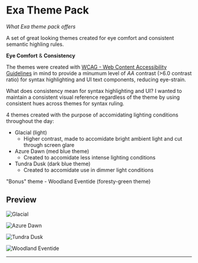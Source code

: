 # Exa Theme Pack

*What Exa theme pack offers*

A set of great looking themes created for eye comfort and consistent semantic highling rules.

**Eye Comfort** & **Consistency**

The themes were created with [WCAG - Web Content Accessibility Guidelines](https://www.w3.org/TR/WCAG21/) in mind to provide a minumum level of *AA* contrast (>6.0 contrast ratio) for syntax highlighting and UI text components, reducing eye-strain.

What does consistency mean for syntax highlighting and UI? I wanted to maintain a consistent visual reference regardless of the theme by using consistent hues across themes for syntax ruling.

4 themes created with the purpose of accomidating lighting conditions throughout the day:
- Glacial (light)
  - Higher contrast, made to accomidate bright ambient light and cut through screen glare
- Azure Dawn (med blue theme)
  - Created to accomidate less intense lighting conditions
- Tundra Dusk (dark blue theme)
  - Created to accomidate use in dimmer light conditions

"Bonus" theme - Woodland Eventide (foresty-green theme)


## Preview

![Glacial](https://github.com/exastone/exa-theme/blob/main/screenshots/theme-glacial.jpg?raw=true)

![Azure Dawn](https://github.com/exastone/exa-theme/blob/main/screenshots/theme-dawn.jpg?raw=true)

![Tundra Dusk](https://github.com/exastone/exa-theme/blob/main/screenshots/theme-dusk.jpg?raw=true)

![Woodland Eventide](https://github.com/exastone/exa-theme/blob/main/screenshots/theme-woodland.jpg?raw=true)


---


